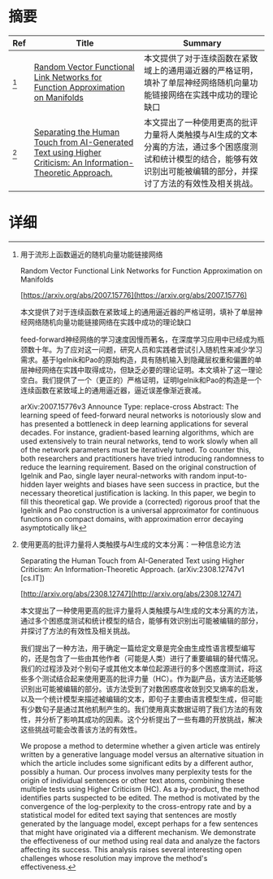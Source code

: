 # 摘要

| Ref | Title | Summary |
| --- | --- | --- |
| [^1] | [Random Vector Functional Link Networks for Function Approximation on Manifolds](https://arxiv.org/abs/2007.15776) | 本文提供了对于连续函数在紧致域上的通用逼近器的严格证明，填补了单层神经网络随机向量功能链接网络在实践中成功的理论缺口 |
| [^2] | [Separating the Human Touch from AI-Generated Text using Higher Criticism: An Information-Theoretic Approach.](http://arxiv.org/abs/2308.12747) | 本文提出了一种使用更高的批评力量将人类触摸与AI生成的文本分离的方法，通过多个困惑度测试和统计模型的结合，能够有效识别出可能被编辑的部分，并探讨了方法的有效性及相关挑战。 |

# 详细

[^1]: 用于流形上函数逼近的随机向量功能链接网络

    Random Vector Functional Link Networks for Function Approximation on Manifolds

    [https://arxiv.org/abs/2007.15776](https://arxiv.org/abs/2007.15776)

    本文提供了对于连续函数在紧致域上的通用逼近器的严格证明，填补了单层神经网络随机向量功能链接网络在实践中成功的理论缺口

    

    feed-forward神经网络的学习速度因慢而著名，在深度学习应用中已经成为瓶颈数十年。为了应对这一问题，研究人员和实践者尝试引入随机性来减少学习需求。基于Igelnik和Pao的原始构造，具有随机输入到隐藏层权重和偏置的单层神经网络在实践中取得成功，但缺乏必要的理论证明。本文填补了这一理论空白。我们提供了一个（更正的）严格证明，证明Igelnik和Pao的构造是一个连续函数在紧致域上的通用逼近器，逼近误差像渐近衰减。

    arXiv:2007.15776v3 Announce Type: replace-cross  Abstract: The learning speed of feed-forward neural networks is notoriously slow and has presented a bottleneck in deep learning applications for several decades. For instance, gradient-based learning algorithms, which are used extensively to train neural networks, tend to work slowly when all of the network parameters must be iteratively tuned. To counter this, both researchers and practitioners have tried introducing randomness to reduce the learning requirement. Based on the original construction of Igelnik and Pao, single layer neural-networks with random input-to-hidden layer weights and biases have seen success in practice, but the necessary theoretical justification is lacking. In this paper, we begin to fill this theoretical gap. We provide a (corrected) rigorous proof that the Igelnik and Pao construction is a universal approximator for continuous functions on compact domains, with approximation error decaying asymptotically lik
    
[^2]: 使用更高的批评力量将人类触摸与AI生成的文本分离：一种信息论方法

    Separating the Human Touch from AI-Generated Text using Higher Criticism: An Information-Theoretic Approach. (arXiv:2308.12747v1 [cs.IT])

    [http://arxiv.org/abs/2308.12747](http://arxiv.org/abs/2308.12747)

    本文提出了一种使用更高的批评力量将人类触摸与AI生成的文本分离的方法，通过多个困惑度测试和统计模型的结合，能够有效识别出可能被编辑的部分，并探讨了方法的有效性及相关挑战。

    

    我们提出了一种方法，用于确定一篇给定文章是完全由生成性语言模型编写的，还是包含了一些由其他作者（可能是人类）进行了重要编辑的替代情况。我们的过程涉及对个别句子或其他文本单位起源进行的多个困惑度测试，将这些多个测试结合起来使用更高的批评力量（HC）。作为副产品，该方法还能够识别出可能被编辑的部分。该方法受到了对数困惑度收敛到交叉熵率的启发，以及一个统计模型来描述被编辑的文本，即句子主要由语言模型生成，但可能有少数句子是通过其他机制产生的。我们使用真实数据证明了我们方法的有效性，并分析了影响其成功的因素。这个分析提出了一些有趣的开放挑战，解决这些挑战可能会改善该方法的有效性。

    We propose a method to determine whether a given article was entirely written by a generative language model versus an alternative situation in which the article includes some significant edits by a different author, possibly a human. Our process involves many perplexity tests for the origin of individual sentences or other text atoms, combining these multiple tests using Higher Criticism (HC). As a by-product, the method identifies parts suspected to be edited. The method is motivated by the convergence of the log-perplexity to the cross-entropy rate and by a statistical model for edited text saying that sentences are mostly generated by the language model, except perhaps for a few sentences that might have originated via a different mechanism. We demonstrate the effectiveness of our method using real data and analyze the factors affecting its success. This analysis raises several interesting open challenges whose resolution may improve the method's effectiveness.
    

